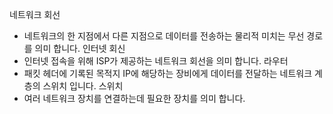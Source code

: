 네트워크 회선
- 네트워크의 한 지점에서 다른 지점으로 데이터를 전송하는 물리적 미치는 무선 경로를 의미 합니다.
인터넷 회신
- 인터넷 접속을 위해 ISP가 제공하는 네트워크 회선을 의미 합니다.
라우터
- 패킷 헤더에 기록된 목적지 IP에 해당하는 장비에게 데이터를 전달하는 네트워크 계층의 스위치 입니다.
스위치
- 여러 네트워크 장치를 연결하는데 필요한 장치를 의미 합니다.